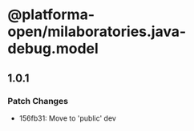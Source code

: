 # @platforma-open/milaboratories.java-debug.model

## 1.0.1

### Patch Changes

- 156fb31: Move to 'public' dev
